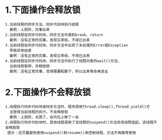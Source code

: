 # 1.下面操作会释放锁
    1.当前线程的同步方法、同步代码块执行结束
      案例：上厕所，完事出来
    2.当前线程在同步代码块、同步方法中遇到break、return
      案例：没有正常的完事，发现忘带纸，不得已出来
    3.当前线程在同步代码块、同步方法中出现了未处理的Error或Exception
      导致异常结束
      案例：没有正常的完事，发现忘带纸，不得已出来
    4.当前线程在同步代码块、同步方法中执行了线程对象的wait()方法，
      当前线程暂停，并释放锁
      案例：没有正常完事，觉得需要酝酿下，所以出来等会再进去

# 2.下面操作不会释放锁
    1.线程执行同步代码块或同步方法时，程序调用Thread.sleep(),Thread.yield()方
      法暂停当前线程的执行，不会释放锁
      案例：上厕所，太困了，在坑位上眯了一会
    2.线程执行同步代码块时，其他线程调用了该线程的suspend()方法将该线程挂起，该线程不会释放锁
     提示：应尽量避免使用suspend()和resume()来控制线程，方法不再推荐使用